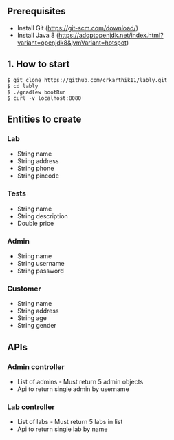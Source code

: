 ## Prerequisites
- Install Git (https://git-scm.com/download/)
- Install Java 8 (https://adoptopenjdk.net/index.html?variant=openjdk8&jvmVariant=hotspot)

## 1. How to start
```
$ git clone https://github.com/crkarthik11/lably.git
$ cd lably
$ ./gradlew bootRun
$ curl -v localhost:8080
```

## Entities to create

### Lab
 - String name
 - String address
 - String phone
 - String pincode

 ### Tests
 - String name
 - String description
 - Double price


### Admin
 - String name
 - String  username
 - String  password
 
### Customer
 - String name
 - String address
 - String age
 - String gender


## APIs 

### Admin controller
 - List of admins - Must return 5 admin objects
 - Api to return single admin by username

### Lab controller
 - List of labs - Must return 5 labs in list
 - Api to return single lab by name

 
